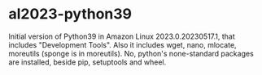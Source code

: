 # al2023-python39

Initial version of Python39 in Amazon Linux 2023.0.20230517.1, that includes "Development Tools".
Also it includes wget, nano, mlocate, moreutils (sponge is in moreutils).
No, python's none-standard packages are installed, beside pip, setuptools and wheel.
